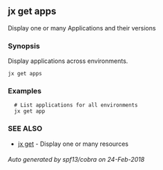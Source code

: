 ## jx get apps

Display one or many Applications and their versions

### Synopsis


Display applications across environments.

```
jx get apps
```

### Examples

```
  # List applications for all environments
  jx get app
```

### SEE ALSO
* [jx get](jx_get.md)	 - Display one or many resources

###### Auto generated by spf13/cobra on 24-Feb-2018
